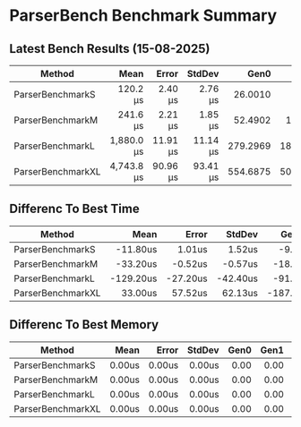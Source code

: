 # ParserBench Benchmark Summary

## Latest Bench Results (15-08-2025)

|Method|Mean|Error|StdDev|Gen0|Gen1|Gen2|Allocated|
|----------------------- |----------:|---------:|---------:|---------:|--------:|-----------:|-----------:|
|ParserBenchmarkS|120.2 μs|2.40 μs|2.76 μs|26.0010|6.4697|0.0000|425.51 KB|
|ParserBenchmarkM|241.6 μs|2.21 μs|1.85 μs|52.4902|17.3340|0.0000|860.93 KB|
|ParserBenchmarkL|1,880.0 μs|11.91 μs|11.14 μs|279.2969|187.5000|29.2969|4303.15 KB|
|ParserBenchmarkXL|4,743.8 μs|90.96 μs|93.41 μs|554.6875|500.0000|54.6875|8604.34 KB|

## Differenc To Best Time

|Method|Mean|Error|StdDev|Gen0|Gen1|Gen2|Allocated|
|----------------------- |----------:|---------:|---------:|---------:|--------:|-----------:|-----------:|
|ParserBenchmarkS|-11.80us|1.01us|1.52us|-9.16|-1.83|0.00|-151.92KB|
|ParserBenchmarkM|-33.20us|-0.52us|-0.57us|-18.80|-6.10|0.00|-308.50KB|
|ParserBenchmarkL|-129.20us|-27.20us|-42.40us|-91.80|-3.91|1.95|-1547.58KB|
|ParserBenchmarkXL|33.00us|57.52us|62.13us|-187.50|70.31|0.00|-3094.53KB|

## Differenc To Best Memory

|Method|Mean|Error|StdDev|Gen0|Gen1|Gen2|Allocated|
|----------------------- |----------:|---------:|---------:|---------:|--------:|-----------:|-----------:|
|ParserBenchmarkS|0.00us|0.00us|0.00us|0.00|0.00|0.00|0.00KB|
|ParserBenchmarkM|0.00us|0.00us|0.00us|0.00|0.00|0.00|0.00KB|
|ParserBenchmarkL|0.00us|0.00us|0.00us|0.00|0.00|0.00|0.00KB|
|ParserBenchmarkXL|0.00us|0.00us|0.00us|0.00|0.00|0.00|0.00KB|
